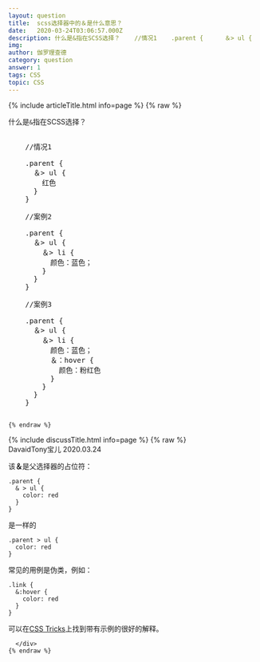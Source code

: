 ```yaml
---
layout: question
title:  scss选择器中的＆是什么意思？
date:   2020-03-24T03:06:57.000Z
description: 什么是&指在SCSS选择？    //情况1    .parent {      ＆> ul {        红色      }   ...
img: 
author: 伽罗理查德
category: question
answer: 1
tags: CSS
topic: CSS
---
```

<div class="article-root">
  <div class="article">
    {% include articleTitle.html info=page %}
    {% raw %}
    <div class="article-content"><p><font style="vertical-align: inherit;"><font style="vertical-align: inherit;">什么是</font></font><code>&amp;</code><font style="vertical-align: inherit;"><font style="vertical-align: inherit;">指在SCSS选择？</font></font></p>

<pre><font></font><font style="vertical-align: inherit;"><font style="vertical-align: inherit;">
    //情况1</font></font><font></font>
<font></font><font style="vertical-align: inherit;"><font style="vertical-align: inherit;">
    .parent {</font></font><font></font><font style="vertical-align: inherit;"><font style="vertical-align: inherit;">
      ＆&gt; ul {</font></font><font></font><font style="vertical-align: inherit;"><font style="vertical-align: inherit;">
        红色</font></font><font></font><font style="vertical-align: inherit;"><font style="vertical-align: inherit;">
      }</font></font><font></font><font style="vertical-align: inherit;"><font style="vertical-align: inherit;">
    }</font></font><font></font>
<font></font><font style="vertical-align: inherit;"><font style="vertical-align: inherit;">
    //案例2</font></font><font></font>
<font></font><font style="vertical-align: inherit;"><font style="vertical-align: inherit;">
    .parent {</font></font><font></font><font style="vertical-align: inherit;"><font style="vertical-align: inherit;">
      ＆&gt; ul {</font></font><font></font><font style="vertical-align: inherit;"><font style="vertical-align: inherit;">
        ＆&gt; li {</font></font><font></font><font style="vertical-align: inherit;"><font style="vertical-align: inherit;">
          颜色：蓝色；</font></font><font></font><font style="vertical-align: inherit;"><font style="vertical-align: inherit;">
        }</font></font><font></font><font style="vertical-align: inherit;"><font style="vertical-align: inherit;">
      } </font></font><font></font><font style="vertical-align: inherit;"><font style="vertical-align: inherit;">
    }</font></font><font></font>
<font></font><font style="vertical-align: inherit;"><font style="vertical-align: inherit;">
    //案例3</font></font><font></font>
<font></font><font style="vertical-align: inherit;"><font style="vertical-align: inherit;">
    .parent {</font></font><font></font><font style="vertical-align: inherit;"><font style="vertical-align: inherit;">
      ＆&gt; ul {</font></font><font></font><font style="vertical-align: inherit;"><font style="vertical-align: inherit;">
        ＆&gt; li {</font></font><font></font><font style="vertical-align: inherit;"><font style="vertical-align: inherit;">
          颜色：蓝色；</font></font><font></font><font style="vertical-align: inherit;"><font style="vertical-align: inherit;">
          ＆：hover {</font></font><font></font><font style="vertical-align: inherit;"><font style="vertical-align: inherit;">
            颜色：粉红色</font></font><font></font><font style="vertical-align: inherit;"><font style="vertical-align: inherit;">
          }</font></font><font></font><font style="vertical-align: inherit;"><font style="vertical-align: inherit;">
        }</font></font><font></font><font style="vertical-align: inherit;"><font style="vertical-align: inherit;">
      }</font></font><font></font><font style="vertical-align: inherit;"><font style="vertical-align: inherit;">
    }</font></font><font></font>
<font></font>
</pre></div>
    {% endraw %}
  </div>

  <div class="discuss-wrapper">
    {% include discussTitle.html info=page %}
    {% raw %}
    <div class="discuss-item">
        <div class="discuss-parent">
          <div class="discuss-meta">
            <span class="discuss-user">DavaidTony宝儿</span>
            <span class="discuss-time">2020.03.24</span>
          </div>
          <div class="discuss-comment"><p><font style="vertical-align: inherit;"><font style="vertical-align: inherit;">该</font></font><strong><font style="vertical-align: inherit;"><font style="vertical-align: inherit;">＆</font></font></strong><font style="vertical-align: inherit;"><font style="vertical-align: inherit;">是父选择器的占位符：</font></font></p>

<pre><code>.parent {<font></font>
  &amp; &gt; ul {<font></font>
    color: red<font></font>
  }<font></font>
}<font></font>
</code></pre>

<p><font style="vertical-align: inherit;"><font style="vertical-align: inherit;">是一样的</font></font></p>

<pre><code>.parent &gt; ul {<font></font>
  color: red<font></font>
}<font></font>
</code></pre>

<p><font style="vertical-align: inherit;"><font style="vertical-align: inherit;">常见的用例是伪类，例如：</font></font></p>

<pre><code>.link {<font></font>
  &amp;:hover {<font></font>
    color: red<font></font>
  }<font></font>
}<font></font>
</code></pre>

<p><font style="vertical-align: inherit;"><font style="vertical-align: inherit;">可以在</font></font><a href="https://css-tricks.com/the-sass-ampersand" rel="nofollow noreferrer"><font style="vertical-align: inherit;"><font style="vertical-align: inherit;">CSS Tricks</font></font></a><font style="vertical-align: inherit;"><font style="vertical-align: inherit;">上找到带有示例的很好的解释</font><font style="vertical-align: inherit;">。</font></font></p></div>
        </div>
        
      </div>
    {% endraw %}
  </div>
<div>
